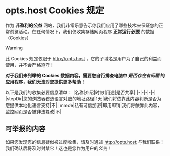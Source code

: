 # opts.host Cookies 规定
作为 **非盈利的公益** 网站，我们非常乐意告示你我们应用了哪些技术来保证您的正常浏览活动。在任何情况下，我们仅收集存储网页程序 **正常运行必要** 的数据（Cookies）


> [!WARNING]
> 此 Cookies 规定仅限于 http://opts.host ，它的子域名是用户为了自己的利益而使用，并不会严格遵守！

**对于我们未列举的 Cookies 数据内容，需要您自行排查电脑中 *是否存在有问题* 的应用程序，我们无法对您提供更多帮助！**

以下是我们的收集必要信息清单：
|名称|介绍|时效|用途|是否共享|
|-|-|-|-|-|
|stepDir|您的浏览器首选语言对应的地址路径|1天|我们将依靠此内容判断是否为您提供本地化语言支持|不|
|mmde|私有可信加密|即用即销|我们将依靠此内容，监控网页是否被非法篡改|不|

## 可举报的内容
如果您发现您的信息疑似被过度收集，请及时通过 http://opts.host 与我们联系！我们确认后将及时封禁它！这也是您作为用户的义务！